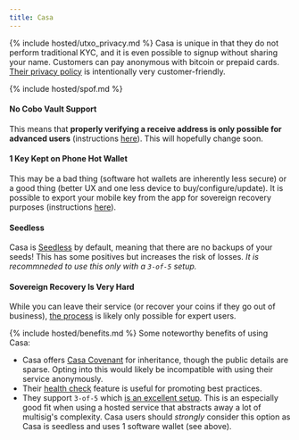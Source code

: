 ```yaml
---
title: Casa
---
```


{% include hosted/utxo_privacy.md %}
Casa is unique in that they do not perform traditional KYC, and it is even possible to signup without sharing your name.
Customers can pay anonymous with bitcoin or prepaid cards.
[Their privacy policy](https://blog.keys.casa/casa-privacy-and-data-protection-policy/) is intentionally very customer-friendly.

{% include hosted/spof.md %}

#### No Cobo Vault Support
This means that **properly verifying a receive address is only possible for advanced users** (instructions [here](https://blog.keys.casa/watch-only-wallet-guide/)).
This will hopefully change soon.

#### 1 Key Kept on Phone Hot Wallet
This may be a bad thing (software hot wallets are inherently less secure) or a good thing (better UX and one less device to buy/configure/update).
It is possible to export your mobile key from the app for sovereign recovery purposes (instructions [here](https://walletsrecovery.org/recovery-docs/casa-recovery)).

#### Seedless
Casa is [Seedless](https://blog.keys.casa/casa-seedless-security-model/) by default, meaning that there are no backups of your seeds!
This has some positives but increases the risk of losses.
*It is recommneded to use this only with a `3-of-5` setup.*

#### Sovereign Recovery Is Very Hard
While you can leave their service (or recover your coins if they go out of business), [the process](https://walletsrecovery.org/recovery-docs/casa-recovery) is likely only possible for expert users.

{% include hosted/benefits.md %}
Some noteworthy benefits of using Casa:
* Casa offers [Casa Covenant](https://keys.casa/bitcoin-inheritance-plan) for inheritance, though the public details are sparse.
Opting into this would likely be incompatible with using their service anonymously.
* Their [health check](https://support.keys.casa/hc/en-us/articles/360045442511-Health-Checks) feature is useful for promoting best practices.
* They support `3-of-5` which [is an excellent setup](/quorum-advanced).
This is an especially good fit when using a hosted service that abstracts away a lot of multisig's complexity.
Casa users should *strongly* consider this option as Casa is seedless and uses 1 software wallet (see above).
